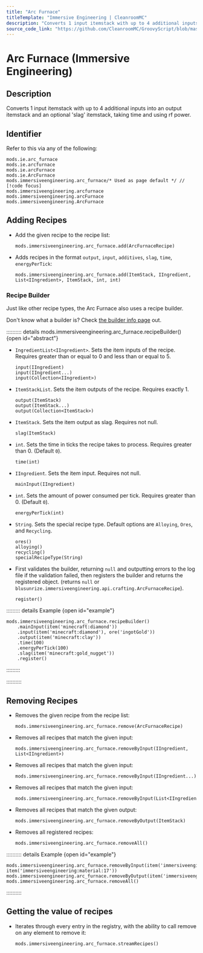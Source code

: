 ```yaml
---
title: "Arc Furnace"
titleTemplate: "Immersive Engineering | CleanroomMC"
description: "Converts 1 input itemstack with up to 4 additional inputs into an output itemstack and an optional 'slag' itemstack, taking time and using rf power."
source_code_link: "https://github.com/CleanroomMC/GroovyScript/blob/master/src/main/java/com/cleanroommc/groovyscript/compat/mods/immersiveengineering/ArcFurnace.java"
---
```


# Arc Furnace (Immersive Engineering)

## Description

Converts 1 input itemstack with up to 4 additional inputs into an output itemstack and an optional 'slag' itemstack, taking time and using rf power.

## Identifier

Refer to this via any of the following:

```groovy:no-line-numbers {5}
mods.ie.arc_furnace
mods.ie.arcfurnace
mods.ie.arcFurnace
mods.ie.ArcFurnace
mods.immersiveengineering.arc_furnace/* Used as page default */ // [!code focus]
mods.immersiveengineering.arcfurnace
mods.immersiveengineering.arcFurnace
mods.immersiveengineering.ArcFurnace
```


## Adding Recipes

- Add the given recipe to the recipe list:

    ```groovy:no-line-numbers
    mods.immersiveengineering.arc_furnace.add(ArcFurnaceRecipe)
    ```

- Adds recipes in the format `output`, `input`, `additives`, `slag`, `time`, `energyPerTick`:

    ```groovy:no-line-numbers
    mods.immersiveengineering.arc_furnace.add(ItemStack, IIngredient, List<IIngredient>, ItemStack, int, int)
    ```


### Recipe Builder

Just like other recipe types, the Arc Furnace also uses a recipe builder.

Don't know what a builder is? Check [the builder info page](../../getting_started/builder.md) out.

:::::::::: details mods.immersiveengineering.arc_furnace.recipeBuilder() {open id="abstract"}
- `IngredientList<IIngredient>`. Sets the item inputs of the recipe. Requires greater than or equal to 0 and less than or equal to 5.

    ```groovy:no-line-numbers
    input(IIngredient)
    input(IIngredient...)
    input(Collection<IIngredient>)
    ```

- `ItemStackList`. Sets the item outputs of the recipe. Requires exactly 1.

    ```groovy:no-line-numbers
    output(ItemStack)
    output(ItemStack...)
    output(Collection<ItemStack>)
    ```

- `ItemStack`. Sets the item output as slag. Requires not null.

    ```groovy:no-line-numbers
    slag(ItemStack)
    ```

- `int`. Sets the time in ticks the recipe takes to process. Requires greater than 0. (Default `0`).

    ```groovy:no-line-numbers
    time(int)
    ```

- `IIngredient`. Sets the item input. Requires not null.

    ```groovy:no-line-numbers
    mainInput(IIngredient)
    ```

- `int`. Sets the amount of power consumed per tick. Requires greater than 0. (Default `0`).

    ```groovy:no-line-numbers
    energyPerTick(int)
    ```

- `String`. Sets the special recipe type. Default options are `Alloying`, `Ores`, and `Recycling`.

    ```groovy:no-line-numbers
    ores()
    alloying()
    recycling()
    specialRecipeType(String)
    ```

- First validates the builder, returning `null` and outputting errors to the log file if the validation failed, then registers the builder and returns the registered object. (returns `null` or `blusunrize.immersiveengineering.api.crafting.ArcFurnaceRecipe`).

    ```groovy:no-line-numbers
    register()
    ```

::::::::: details Example {open id="example"}
```groovy:no-line-numbers
mods.immersiveengineering.arc_furnace.recipeBuilder()
    .mainInput(item('minecraft:diamond'))
    .input(item('minecraft:diamond'), ore('ingotGold'))
    .output(item('minecraft:clay'))
    .time(100)
    .energyPerTick(100)
    .slag(item('minecraft:gold_nugget'))
    .register()
```

:::::::::

::::::::::

## Removing Recipes

- Removes the given recipe from the recipe list:

    ```groovy:no-line-numbers
    mods.immersiveengineering.arc_furnace.remove(ArcFurnaceRecipe)
    ```

- Removes all recipes that match the given input:

    ```groovy:no-line-numbers
    mods.immersiveengineering.arc_furnace.removeByInput(IIngredient, List<IIngredient>)
    ```

- Removes all recipes that match the given input:

    ```groovy:no-line-numbers
    mods.immersiveengineering.arc_furnace.removeByInput(IIngredient...)
    ```

- Removes all recipes that match the given input:

    ```groovy:no-line-numbers
    mods.immersiveengineering.arc_furnace.removeByInput(List<IIngredient>)
    ```

- Removes all recipes that match the given output:

    ```groovy:no-line-numbers
    mods.immersiveengineering.arc_furnace.removeByOutput(ItemStack)
    ```

- Removes all registered recipes:

    ```groovy:no-line-numbers
    mods.immersiveengineering.arc_furnace.removeAll()
    ```

:::::::::: details Example {open id="example"}
```groovy:no-line-numbers
mods.immersiveengineering.arc_furnace.removeByInput(item('immersiveengineering:metal:18'), item('immersiveengineering:material:17'))
mods.immersiveengineering.arc_furnace.removeByOutput(item('immersiveengineering:metal:7'))
mods.immersiveengineering.arc_furnace.removeAll()
```

::::::::::

## Getting the value of recipes

- Iterates through every entry in the registry, with the ability to call remove on any element to remove it:

    ```groovy:no-line-numbers
    mods.immersiveengineering.arc_furnace.streamRecipes()
    ```
